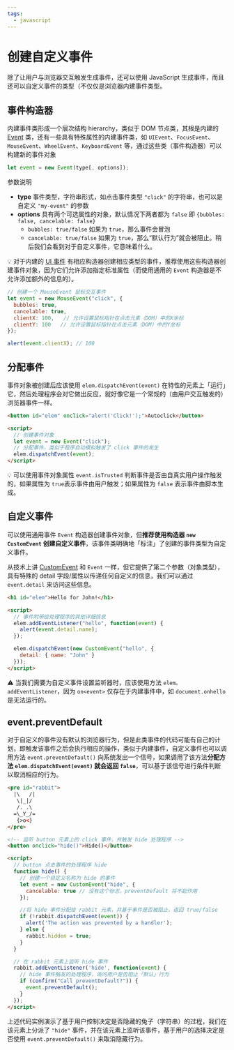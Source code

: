 ```yaml
---
tags:
  - javascript
---
```


# 创建自定义事件
除了让用户与浏览器交互触发生成事件，还可以使用 JavaScript 生成事件，而且还可以自定义事件的类型（不仅仅是浏览器内建事件类型。

## 事件构造器
内建事件类形成一个层次结构 hierarchy，类似于 DOM 节点类，其根是内建的 [Event](http://www.w3.org/TR/dom/#event) 类，还有一些具有特殊属性的内建事件类，如 `UIEvent`、`FocusEvent`、`MouseEvent`、`WheelEvent`、`KeyboardEvent` 等，通过这些类（事件构造器）可以构建新的事件对象

```js
let event = new Event(type[, options]);
```

参数说明

- **type** 事件类型，字符串形式，如点击事件类型 `"click"` 的字符串，也可以是自定义 `"my-event"` 的参数
- **options** 具有两个可选属性的对象，默认情况下两者都为 `false` 即 `{bubbles: false, cancelable: false}`
    - `bubbles: true/false` 如果为 `true`，那么事件会冒泡
    - `cancelable: true/false` 如果为 `true`，那么“默认行为”就会被阻止。稍后我们会看到对于自定义事件，它意味着什么。

:bulb: 对于内建的 [UI 事件](https://www.w3.org/TR/uievents) 有相应构造器创建相应类型的事件，推荐使用这些构造器创建事件对象，因为它们允许添加指定标准属性（而使用通用的 `Event` 构造器是不允许添加额外的信息的）。

```js
// 创建一个 MouseEvent 鼠标交互事件
let event = new MouseEvent("click", {
  bubbles: true,
  cancelable: true,
  clientX: 100,   // 允许设置鼠标指针在点击元素（DOM）中的X坐标
  clientY: 100   // 允许设置鼠标指针在点击元素（DOM）中的Y坐标
});

alert(event.clientX); // 100
```

## 分配事件
事件对象被创建后应该使用 `elem.dispatchEvent(event)`  在特性的元素上「运行」它，然后处理程序会对它做出反应，就好像它是一个常规的（由用户交互触发的）浏览器事件一样。

```html
<button id="elem" onclick="alert('Click!');">Autoclick</button>

<script>
  // 创建事件对象
  let event = new Event("click");
  // 分配事件，类似于程序自动模拟触发了 click 事件的发生
  elem.dispatchEvent(event);
</script>
```

:bulb: 可以使用事件对象属性 `event.isTrusted` 判断事件是否由自真实用户操作触发的，如果属性为 `true`表示事件由用户触发；如果属性为 `false` 表示事件由脚本生成。

## 自定义事件
可以使用通用事件 `Event` 构造器创建事件对象，但**推荐使用构造器 `new CustomEvent` 创建自定义事件**，该事件类明确地「标注」了创建的事件类型为自定义事件。

从技术上讲 [CustomEvent](https://dom.spec.whatwg.org/#customevent) 和 `Event` 一样，但它提供了第二个参数（对象类型），具有特殊的 detail 字段/属性以传递任何自定义的信息，我们可以通过 `event.detail` 来访问这些信息。

```html
<h1 id="elem">Hello for John!</h1>

<script>
  // 事件附带给处理程序的其他详细信息
  elem.addEventListener("hello", function(event) {
    alert(event.detail.name);
  });

  elem.dispatchEvent(new CustomEvent("hello", {
    detail: { name: "John" }
  }));
</script>
```

:warning: 当我们需要为自定义事件设置监听器时，应该使用方法 `elem。addEventListener`，因为 `on<event>` 仅存在于内建事件中，如 `document.onhello` 是无法运行的。

## event.preventDefault
对于自定义的事件没有默认的浏览器行为，但是此类事件的代码可能有自己的计划，即触发该事件之后会执行相应的操作，类似于内建事件，自定义事件也可以调用方法 `event.preventDefault()` 向系统发出一个信号，如果调用了该方法**分配方法 `elem.dispatchEvent(event)` 就会返回 `false`**，可以基于该信号进行条件判断以取消相应的行为。

```html
<pre id="rabbit">
  |\   /|
   \|_|/
   /. .\
  =\_Y_/=
   {>o<}
</pre>

<!-- 监听 button 元素上的 click 事件，并触发 hide 处理程序 -->
<button onclick="hide()">Hide()</button>

<script>
  // button 点击事件的处理程序 hide
  function hide() {
    // 创建一个自定义名称为 hide 的事件
    let event = new CustomEvent("hide", {
      cancelable: true // 没有这个标志，preventDefault 将不起作用
    });

    //将 hide 事件分配给 rabbit 元素，并基于事件是否被阻止，返回 true/false
    if (!rabbit.dispatchEvent(event)) {
      alert('The action was prevented by a handler');
    } else {
      rabbit.hidden = true;
    }
  }

  // 在 rabbit 元素上监听 hide 事件
  rabbit.addEventListener('hide', function(event) {
    // hide 事件触发的处理程序，询问用户是否阻止「默认」行为
    if (confirm("Call preventDefault?")) {
      event.preventDefault();
    }
  });
</script>
```

上述代码实例演示了基于用户控制决定是否隐藏的兔子（字符串）的过程，我们在该元素上分派了 `"hide"` 事件，并在该元素上监听该事件，基于用户的选择决定是否使用 `event.preventDefault()` 来取消隐藏行为。